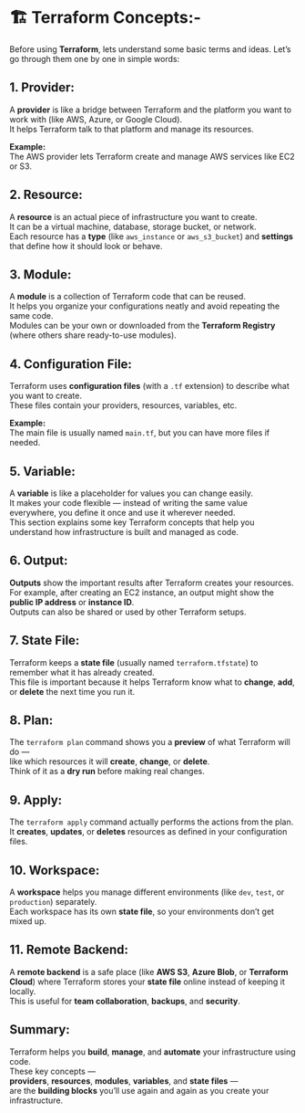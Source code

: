 # 🏗️ Terraform Concepts:-

Before using **Terraform**, lets understand some basic terms and ideas. Let’s go through them one by one in simple words:

##  1. Provider:

A **provider** is like a bridge between Terraform and the platform you want to work with (like AWS, Azure, or Google Cloud).  
It helps Terraform talk to that platform and manage its resources.  

 **Example:**  
The AWS provider lets Terraform create and manage AWS services like EC2 or S3.

##  2. Resource:

A **resource** is an actual piece of infrastructure you want to create.  
It can be a virtual machine, database, storage bucket, or network.  
Each resource has a **type** (like `aws_instance` or `aws_s3_bucket`) and **settings** that define how it should look or behave.

##  3. Module:

A **module** is a collection of Terraform code that can be reused.  
It helps you organize your configurations neatly and avoid repeating the same code.  
Modules can be your own or downloaded from the **Terraform Registry** (where others share ready-to-use modules).

##  4. Configuration File:

Terraform uses **configuration files** (with a `.tf` extension) to describe what you want to create.  
These files contain your providers, resources, variables, etc.  

 **Example:**  
The main file is usually named `main.tf`, but you can have more files if needed.

##  5. Variable:

A **variable** is like a placeholder for values you can change easily.  
It makes your code flexible — instead of writing the same value everywhere, you define it once and use it wherever needed.  
This section explains some key Terraform concepts that help you understand how infrastructure is built and managed as code.

##  6. Output:

**Outputs** show the important results after Terraform creates your resources.  
For example, after creating an EC2 instance, an output might show the **public IP address** or **instance ID**.  
 Outputs can also be shared or used by other Terraform setups.

##  7. State File:

Terraform keeps a **state file** (usually named `terraform.tfstate`) to remember what it has already created.  
This file is important because it helps Terraform know what to **change**, **add**, or **delete** the next time you run it.

##  8. Plan:

The `terraform plan` command shows you a **preview** of what Terraform will do —  
like which resources it will **create**, **change**, or **delete**.  
 Think of it as a **dry run** before making real changes.

##  9. Apply:

The `terraform apply` command actually performs the actions from the plan.  
It **creates**, **updates**, or **deletes** resources as defined in your configuration files.


##  10. Workspace:

A **workspace** helps you manage different environments (like `dev`, `test`, or `production`) separately.  
Each workspace has its own **state file**, so your environments don’t get mixed up.

##  11. Remote Backend:

A **remote backend** is a safe place (like **AWS S3**, **Azure Blob**, or **Terraform Cloud**) where Terraform stores your **state file** online instead of keeping it locally.  
 This is useful for **team collaboration**, **backups**, and **security**.

##  Summary:

Terraform helps you **build**, **manage**, and **automate** your infrastructure using code.  
These key concepts —  
**providers**, **resources**, **modules**, **variables**, and **state files** —  
are the **building blocks** you’ll use again and again as you create your infrastructure.

